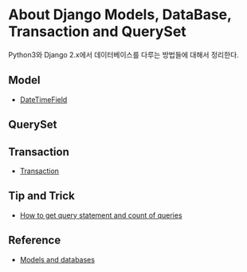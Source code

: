# About Django Models, DataBase, Transaction and QuerySet

Python3와 Django 2.x에서 데이터베이스를 다루는 방법들에 대해서 정리한다.

## Model

* [DateTimeField](./datetimefield.md)

## QuerySet

## Transaction

* [Transaction](./transaction.md)

## Tip and Trick

* [How to get query statement and count of queries](getting_queries_and_query_count.md)

## Reference

* [Models and databases](https://docs.djangoproject.com/en/2.1/topics/db/)

